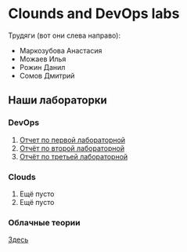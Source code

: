 # Clounds and DevOps labs
Трудяги (вот они слева направо):
* Маркозубова Анастасия
* Можаев Илья
* Рожин Данил
* Сомов Дмитрий
## Наши лабораторки
### DevOps
1. [Отчет по первой лабораторной](DevOps%20-%20LAB%201/README.md)
2. [Отчёт по второй лабораторной](DevOps%20-%20LAB%202/README.md)
3. [Отчёт по третьей лабораторной](DevOps%20-%20LAB%203/Readme.md)
### Clouds
1. Ещё пусто
2. Ещё пусто
### Облачные теории
[Здесь](Теория)
